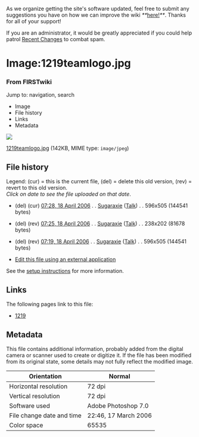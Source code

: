 As we organize getting the site's software updated, feel free to submit any
suggestions you have on how we can improve the wiki
_**_[here!](/index.php/User:Hallry/Suggestions "User:Hallry/Suggestions"
)_**_. Thanks for all of your support!

If you are an administrator, it would be greatly appreciated if you could help
patrol [Recent Changes](/index.php/Special:Recentchanges
"Special:Recentchanges" ) to combat spam.

# Image:1219teamlogo.jpg

### From FIRSTwiki

Jump to: navigation, search

  * Image
  * File history
  * Links
  * Metadata

![](/media/6/6a/1219teamlogo.jpg)

[1219teamlogo.jpg](/media/6/6a/1219teamlogo.jpg "1219teamlogo.jpg" ) (142KB,
MIME type: `image/jpeg`)

## File history

Legend: (cur) = this is the current file, (del) = delete this old version,
(rev) = revert to this old version.  
_Click on date to see the file uploaded on that date_.

  * (del) (cur) [07:28, 18 April 2006](/media/6/6a/1219teamlogo.jpg "/media/6/6a/1219teamlogo.jpg" ) . . [Sugaraxie](/index.php?title=User:Sugaraxie&action=edit "User:Sugaraxie" ) ([Talk](/index.php?title=User_talk:Sugaraxie&action=edit "User talk:Sugaraxie" )) . . 596x505 (144541 bytes)
  * (del) (rev) [07:25, 18 April 2006](/media/archive/6/6a/20060418072803%211219teamlogo.jpg "/media/archive/6/6a/20060418072803!1219teamlogo.jpg" ) . . [Sugaraxie](/index.php?title=User:Sugaraxie&action=edit "User:Sugaraxie" ) ([Talk](/index.php?title=User_talk:Sugaraxie&action=edit "User talk:Sugaraxie" )) . . 238x202 (81678 bytes)
  * (del) (rev) [07:19, 18 April 2006](/media/archive/6/6a/20060418072521%211219teamlogo.jpg "/media/archive/6/6a/20060418072521!1219teamlogo.jpg" ) . . [Sugaraxie](/index.php?title=User:Sugaraxie&action=edit "User:Sugaraxie" ) ([Talk](/index.php?title=User_talk:Sugaraxie&action=edit "User talk:Sugaraxie" )) . . 596x505 (144541 bytes)
  

  * [Edit this file using an external application](/index.php?title=Image:1219teamlogo.jpg&action=edit&externaledit=true&mode=file "Image:1219teamlogo.jpg" )

See the [setup
instructions](http://meta.wikimedia.org/wiki/Help:External_editors
"http://meta.wikimedia.org/wiki/Help:External_editors" ) for more information.

## Links

The following pages link to this file:

  * [1219](/index.php/1219 "1219" )

## Metadata

This file contains additional information, probably added from the digital
camera or scanner used to create or digitize it. If the file has been modified
from its original state, some details may not fully reflect the modified
image.

Orientation |  Normal  
---|---  
Horizontal resolution |  72 dpi  
Vertical resolution |  72 dpi  
Software used |  Adobe Photoshop 7.0  
File change date and time |  22:46, 17 March 2006  
Color space |  65535  
  
